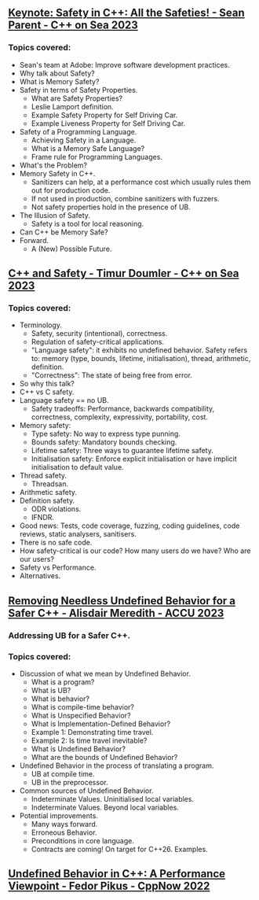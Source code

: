 ## [Keynote: Safety in C++: All the Safeties! - Sean Parent - C++ on Sea 2023](https://www.youtube.com/watch?v=BaUv9sgLCPc)
### Topics covered:
* Sean's team at Adobe: Improve software development practices.
* Why talk about Safety?
* What is Memory Safety?
* Safety in terms of Safety Properties.
  * What are Safety Properties?
  * Leslie Lamport definition.
  * Example Safety Property for Self Driving Car.
  * Example Liveness Property for Self Driving Car.
* Safety of a Programming Language.
  * Achieving Safety in a Language.
  * What is a Memory Safe Language?
  * Frame rule for Programming Languages.
* What's the Problem?
* Memory Safety in C++.
  * Sanitizers can help, at a performance cost which usually rules them out for production code.
  * If not used in production, combine sanitizers with fuzzers.
  * Not safety properties hold in the presence of UB.
* The Illusion of Safety.
  * Safety is a tool for local reasoning.
* Can C++ be Memory Safe?
* Forward.
  * A (New) Possible Future.

## [C++ and Safety - Timur Doumler - C++ on Sea 2023](https://www.youtube.com/watch?v=imtpoc9jtOE)
### Topics covered:
* Terminology.
  * Safety, security (intentional), correctness.
  * Regulation of safety-critical applications.
  * "Language safety": it exhibits no undefined behavior. Safety refers to: memory (type, bounds, lifetime, initialisation), thread, arithmetic, definition.
  * "Correctness": The state of being free from error.
* So why this talk?
* C++ vs C safety.
* Language safety == no UB.
  * Safety tradeoffs: Performance, backwards compatibility, correctness, complexity, expressivity, portability, cost.
* Memory safety:
  * Type safety: No way to express type punning.
  * Bounds safety: Mandatory bounds checking.
  * Lifetime safety: Three ways to guarantee lifetime safety.
  * Initialisation safety: Enforce explicit initialisation or have implicit initialisation to default value.
* Thread safety.
  * Threadsan.
* Arithmetic safety.
* Definition safety.
  * ODR violations.
  * IFNDR.
* Good news: Tests, code coverage, fuzzing, coding guidelines, code reviews, static analysers, sanitisers.
* There is no safe code.
* How safety-critical is our code? How many users do we have? Who are our users?
* Safety vs Performance.
* Alternatives.

## [Removing Needless Undefined Behavior for a Safer C++ - Alisdair Meredith - ACCU 2023](https://www.youtube.com/watch?v=iY7ft98nM2k)
### Addressing UB for a Safer C++.
### Topics covered:
* Discussion of what we mean by Undefined Behavior.
  * What is a program?
  * What is UB?
  * What is behavior?
  * What is compile-time behavior?
  * What is Unspecified Behavior?
  * What is Implementation-Defined Behavior?
  * Example 1: Demonstrating time travel.
  * Example 2: Is time travel inevitable?
  * What is Undefined Behavior?
  * What are the bounds of Undefined Behavior?
* Undefined Behavior in the process of translating a program.
  * UB at compile time.
  * UB in the preprocessor.
* Common sources of Undefined Behavior.
  * Indeterminate Values. Uninitialised local variables.
  * Indeterminate Values. Beyond local variables.
* Potential improvements.
  * Many ways forward.
  * Erroneous Behavior.
  * Preconditions in core language.
  * Contracts are coming! On target for C++26. Examples.

## [Undefined Behavior in C++: A Performance Viewpoint - Fedor Pikus - CppNow 2022](https://www.youtube.com/watch?v=BbMybgmQBhU)


